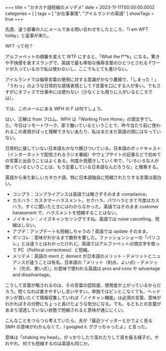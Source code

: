 +++
title = "カタカナ語短縮のメリデメ"
date = 2023-11-11T00:00:00.000Z
categories = [ ]
tags = [ "お仕事事情", "アイルランドの英語" ]
showTags = true
+++

先週、違う部署の人にメールである問い合わせをしたところ、「I am WFT today」と返事が来た。

WFT って何？

アルファベットの順番を変えて WTF にすると、「What the f\*\*k」になる。驚きや不快感を表すスラングで、英語で最も卑俗な侮辱言葉のひとつとされる Fワードが入っているので私は使わないし、ここでもとても書けない。

アイルランドでは侮辱言葉の使用に対する意識がかなり鷹揚で、「しまった！」「うわっ」のような日常的な感情表現として F言葉を口にする人が多い。でもさすがにオフィスで仕事中には使わない（少なくとも周りに人がいるところでは）。

では、このメールにある WFH の F は何でしょう。

はい、正解は from フロム、WFH は「Working From Home」の頭文字でした。今日はリモートワーク、家で働いているということで、昨今当たり前に使われるこの表現がぱっと理解できないあたり、私はまだまだ英語の頭にはなっていない。

日常的に接していない日本語もかなり錆びついている。日本語のポッドキャスト（インターネットで配信されるラジオ番組）やウェブサイトの記事などで初めての言葉と出会うことはよくある。何度か見聞きしていく中で、「いろいろな人が使っているということは、もう定着している日本語なんだろうな」と推察する。

英語から来た新しいカタカナ語、特に日本語独自に短縮されたりする言葉は面白い。

* コンプラ：コンプライアンスは英語では略さずそのまま compliance。
* カスハラ：カスタマーハラスメント。セクハラ、パワハラときて今度はカスハラ。すぐに聞いたときにはわからなかった。英語ではそのまま customer harassment で、ハラスメントを短縮することはない。
* ノイキャン：ノイズキャンセリングですね。英語では noise cancelling、短縮はしない。
* アプデ：アップデートも短縮しちゃうの？英語では update そのまま。
* ポリコレ：意味がわかるまで数秒を要した。ファッションショーの「パリコレ」とは違うとはわかったけれど。英語ではアルファベットの頭文字を取って PC（Political correctness）と短縮。
* メリデメ：英語の merit と demerit が日本語のメリット・デメリットとニュアンスが違うことは有名。日本語の「メリット（利点、よい点）・デメリット（欠点、悪い点）」の意味で使われる英語は pros and cons や advantage and disadvantage。

こうして言葉が略されるのは、その言葉の認知度、使用度が上がっているからだろう。短くなれば書きやすいし言いやすい。単独ではピンとこなくても、ヘッドホンが買いたくて情報収集していれば「ノイキャン機能」は必須の言葉、意味がわかればその分野にちょっと長けたような気分になる。でも、もともとの言葉があまり浸透していない状態で短縮されると意味が通じにくい。

こんなことをつらつら考えていたら、夫が「最近ツイッターとかでよく見る SMH の意味がわかんなくて、I googled it. ググっちゃったよ」と言った。

意味は「shaking my head」。がっかりしたり呆れたりして首を振る様子だ。やれやれ、何でも短縮するのは英語も同じか。
